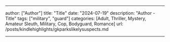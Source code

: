 ---

author: ["Author"]
title: "Title"
date: "2024-07-19"
description: "Author - Title"
tags: ["military", "guard"]
categories: [Adult, Thriller, Mystery, Amateur Sleuth, Military, Cop, Bodyguard, Romance]
url: /posts/kindlehighlights/gkparkslikelysuspects.md

---